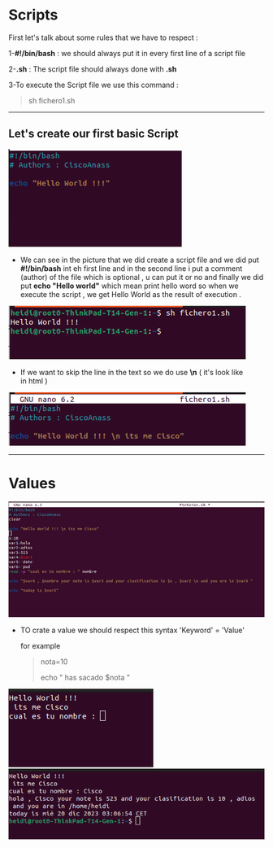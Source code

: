   # Scripts


First let's talk about some rules that we have to respect :

1-**#!/bin/bash** : we should always put it in every first line of a script file

2-**.sh** : The script file should always done with **.sh**

3-To execute the Script file we use this command : 
>sh fichero1.sh


***
## Let's create our first basic Script

<img title="script1" alt="script" src="/img/script1.png">

- We can see in the picture that we did create a script file and we did put **#!/bin/bash** int eh first line and in the second line i put a comment (author) of the file which is optional , u can put it or no and finally we did put **echo "Hello world"** which mean print hello word so when we execute the script , we get Hello World as the result of execution .

<img title="script1" alt="script" src="/img/execscript.png">
  
- If we want to skip the line in the text so we do use **\n** ( it's look like <br> in html )

<img title="script1" alt="script" src="/img/skipline.png">

***
# Values

<img title="script1" alt="script" src="/img/allvalues.png">

- TO crate a value we should respect this syntax 'Keyword' = 'Value'

  for example

  > nota=10
  >
  > echo " has sacado $nota "

<img title="script1" alt="script" src="/img/readp.png">

<img title="script1" alt="script" src="/img/valuesresult.png">
